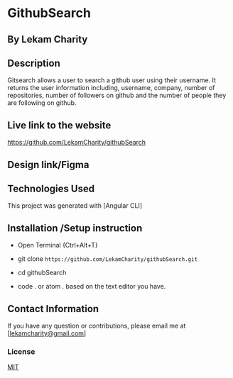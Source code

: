 # GithubSearch
## By Lekam Charity

## Description
Gitsearch allows a user to search a github user using their username. It returns the user information including, username, company, number of repositories, number of followers on github and the number of people they are following on github.

## Live link to the website
https://github.com/LekamCharity/githubSearch

## Design link/Figma


## Technologies Used
This project was generated with [Angular CLI]

## Installation /Setup instruction
* Open Terminal {Ctrl+Alt+T}

* git clone ```https://github.com/LekamCharity/githubSearch.git```

* cd githubSearch

* code . or atom . based on the text editor you have.

## Contact Information 

If you have any question or contributions, please email me at [lekamcharity@gmail.com]

### License
  [MIT](https://github.com/LekamCharity/githubSearch/blob/master/License)

